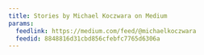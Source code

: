 ```yaml
---
title: Stories by Michael Koczwara on Medium
params:
  feedlink: https://medium.com/feed/@michaelkoczwara
  feedid: 8848816d31cbd856cfebfc7765d6306a
---
```

